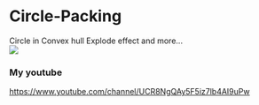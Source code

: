 # Circle-Packing
Circle in Convex hull Explode effect and more...<br>
[![](http://img.youtube.com/vi/xhb6tzy38Vo/0.jpg)](http://www.youtube.com/watch?v=xhb6tzy38Vo "")<br>
### My youtube
https://www.youtube.com/channel/UCR8NgQAy5F5iz7lb4AI9uPw
